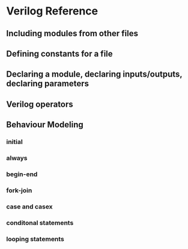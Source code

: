 # Verilog Reference

## Including modules from other files

## Defining constants for a file

## Declaring a module, declaring inputs/outputs, declaring parameters

## Verilog operators

## Behaviour Modeling

### initial

### always

### begin-end

### fork-join

### case and casex 

### conditonal statements

### looping statements
